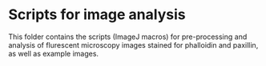 # Scripts for image analysis

This folder contains the scripts (ImageJ macros) for pre-processing and analysis of flurescent microscopy images stained for phalloidin and paxillin, as well as example images.


